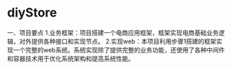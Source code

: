 # diyStore
一、项目要点
1.业务框架：项目搭建一个电商应用框架，框架实现电商基础业务逻辑，对外提供各种接口和实现节点。
2.实现web：本项目利用步骤1搭建的框架实现一个完整的web系统。系统实现除了提供完整的业务功能，还使用了各种中间件和容器技术用于优化系统架构和提高系统性能。
